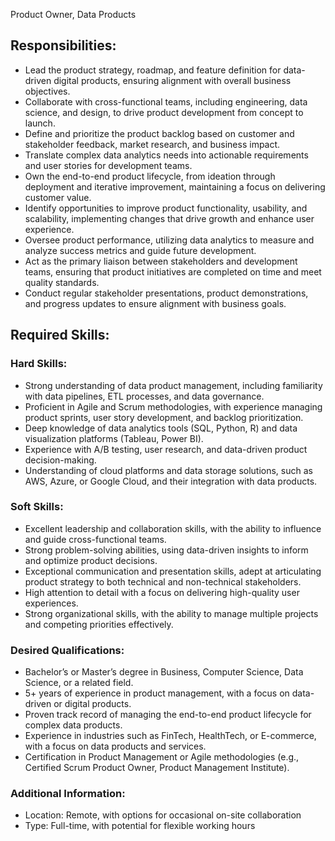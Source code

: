 Product Owner, Data Products

## Responsibilities:

- Lead the product strategy, roadmap, and feature definition for data-driven digital products, ensuring alignment with overall business objectives.
- Collaborate with cross-functional teams, including engineering, data science, and design, to drive product development from concept to launch.
- Define and prioritize the product backlog based on customer and stakeholder feedback, market research, and business impact.
- Translate complex data analytics needs into actionable requirements and user stories for development teams.
- Own the end-to-end product lifecycle, from ideation through deployment and iterative improvement, maintaining a focus on delivering customer value.
- Identify opportunities to improve product functionality, usability, and scalability, implementing changes that drive growth and enhance user experience.
- Oversee product performance, utilizing data analytics to measure and analyze success metrics and guide future development.
- Act as the primary liaison between stakeholders and development teams, ensuring that product initiatives are completed on time and meet quality standards.
- Conduct regular stakeholder presentations, product demonstrations, and progress updates to ensure alignment with business goals.

## Required Skills:

### Hard Skills:

- Strong understanding of data product management, including familiarity with data pipelines, ETL processes, and data governance.
- Proficient in Agile and Scrum methodologies, with experience managing product sprints, user story development, and backlog prioritization.
- Deep knowledge of data analytics tools (SQL, Python, R) and data visualization platforms (Tableau, Power BI).
- Experience with A/B testing, user research, and data-driven product decision-making.
- Understanding of cloud platforms and data storage solutions, such as AWS, Azure, or Google Cloud, and their integration with data products.

### Soft Skills:

- Excellent leadership and collaboration skills, with the ability to influence and guide cross-functional teams.
- Strong problem-solving abilities, using data-driven insights to inform and optimize product decisions.
- Exceptional communication and presentation skills, adept at articulating product strategy to both technical and non-technical stakeholders.
- High attention to detail with a focus on delivering high-quality user experiences.
- Strong organizational skills, with the ability to manage multiple projects and competing priorities effectively.

### Desired Qualifications:

- Bachelor’s or Master’s degree in Business, Computer Science, Data Science, or a related field.
- 5+ years of experience in product management, with a focus on data-driven or digital products.
- Proven track record of managing the end-to-end product lifecycle for complex data products.
- Experience in industries such as FinTech, HealthTech, or E-commerce, with a focus on data products and services.
- Certification in Product Management or Agile methodologies (e.g., Certified Scrum Product Owner, Product Management Institute).

### Additional Information:

- Location: Remote, with options for occasional on-site collaboration
- Type: Full-time, with potential for flexible working hours
